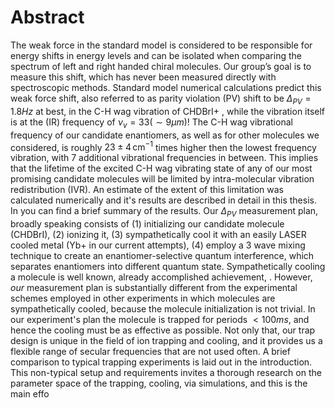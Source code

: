 # Abstract
The weak force in the standard model is considered to be responsible for energy shifts in energy levels and can be isolated when comparing the spectrum of left and right handed chiral molecules. Our group’s goal is to measure this shift, which has never been measured directly with spectroscopic methods.
Standard model numerical calculations predict this weak force shift, also referred to as parity violation (PV) shift to be $\Delta_{PV} = 1.8Hz$ at best, in the C-H wag vibration of CHDBrI+ <!--TODO: Cite-->, while the vibration itself is at the (IR) frequency of $\nu_v = 33 (\sim 9 \mu m)$!
The C-H wag vibrational frequency of our candidate enantiomers, as well as for other molecules we considered, is roughly $23\pm 4 \,\mathrm{cm^{-1}}$ times higher then the lowest frequency vibration, with 7 additional vibrational frequencies in between. This implies that the lifetime of the excited C-H wag vibrating state of any of our most promising candidate molecules will be limited by intra-molecular vibration redistribution (IVR). An estimate of the extent of this limitation was calculated numerically and it's results are described in detail in this thesis. In <!--TODO: cite--> you can find a brief summary of the results.
Our $\Delta_{PV}$ measurement plan, broadly speaking consists of (1) initializing our candidate molecule (CHDBrI), (2) ionizing it, (3) sympathetically cool it with an easily LASER cooled metal (Yb+ in our current attempts), (4) employ a 3 wave mixing technique to create an enantiomer-selective quantum interference, which separates enantiomers into different quantum state. <!--TODO: Cite Itay's thesis, or our group's articles, an article about sympathetic cooling-->
Sympathetically cooling a molecule is well known, already accomplished achievement, <!--TODO: Cite a few examples -->. However, _our_ measurement plan is substantially different from the experimental schemes employed in other experiments in which molecules are sympathetically cooled, because the molecule initialization is not trivial. In our experiment's plan the molecule is trapped for periods $<100ms$, and hence the cooling must be as effective as possible. Not only that, our trap design is unique in the field of ion trapping and cooling, and it provides us a flexible range of secular frequencies that are not used often. A brief comparison to typical trapping experiments is laid out in the introduction. <!--TODO: hyperlink-->
This non-typical setup and requirements invites a thorough research on the parameter space of the trapping, cooling, via simulations, and this is the main effo
<!--stackedit_data:
eyJoaXN0b3J5IjpbMTU3NzQ5MTE2NiwtNTUwMzI1NDEzLC0xMT
I2MzM5OTk0LDEwMDU3ODY3NzgsLTEzNDcxMDcwNTcsLTYwNDA2
MzAxLC0zNjg2NjA4ODcsLTEyNjEyMzAwMzcsNTQxNTA1NDgwLD
E3NjQ3NDU5MzksMTEzNjMzMDk0NCwtMTk2MzE3ODA0LDc1ODA3
NzY3NSwtMTg1NTIzMzk5MiwtMjA4ODc0NjYxMiwtMzMyNDU1Mz
YzXX0=
-->